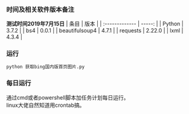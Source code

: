 ### 时间及相关软件版本备注
**测试时间2019年7月15日**
| 条目           |   版本 |
| :------------- | -----: |
| Python         |  3.7.2 |
| bs4            |  0.0.1 |
| beautifulsoup4 |  4.7.1 |
| requests       | 2.22.0 |
| lxml           |  4.3.4 |
### 运行
```cmd
python 获取bing国内版首页图片.py
```
### 每日运行
通过cmd或者powershell脚本加任务计划每日运行。  
linux大佬自然知道用crontab搞。
